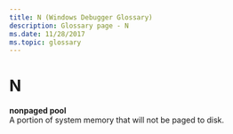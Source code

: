 ```yaml
---
title: N (Windows Debugger Glossary)
description: Glossary page - N
ms.date: 11/28/2017
ms.topic: glossary
---
```


# N


<span id="nonpaged_pool"></span><span id="NONPAGED_POOL"></span>**nonpaged pool**  
A portion of system memory that will not be paged to disk.

 

 
